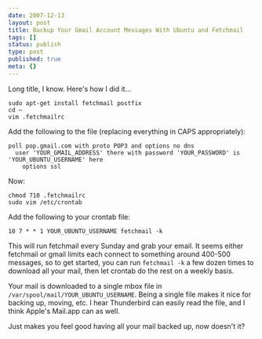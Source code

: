 ```yaml
---
date: 2007-12-13
layout: post
title: Backup Your Gmail Account Messages With Ubuntu and Fetchmail
tags: []
status: publish
type: post
published: true
meta: {}
---
```


Long title, I know. Here's how I did it...

```
sudo apt-get install fetchmail postfix
cd ~
vim .fetchmailrc
```

Add the following to the file (replacing everything in CAPS appropriately):

```
poll pop.gmail.com with proto POP3 and options no dns
  user 'YOUR_GMAIL_ADDRESS' there with password 'YOUR_PASSWORD' is 'YOUR_UBUNTU_USERNAME' here
    options ssl
```

Now:

```
chmod 710 .fetchmailrc
sudo vim /etc/crontab
```

Add the following to your crontab file:

```
10 7 * * 1 YOUR_UBUNTU_USERNAME fetchmail -k
```

This will run fetchmail every Sunday and grab your email. It seems either fetchmail or gmail limits each connect to something around 400-500 messages, so to get started, you can run `fetchmail -k` a few dozen times to download all your mail, then let crontab do the rest on a weekly basis.

Your mail is downloaded to a single mbox file in `/var/spool/mail/YOUR_UBUNTU_USERNAME`. Being a single file makes it nice for backing up, moving, etc. I hear Thunderbird can easily read the file, and I think Apple's Mail.app can as well.

Just makes you feel good having all your mail backed up, now doesn't it?
